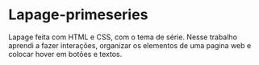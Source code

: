 # Lapage-primeseries
Lapage feita com HTML e CSS, com o tema de série. Nesse trabalho aprendi a fazer interações, organizar os elementos de uma pagina web e colocar hover em botões e textos.
